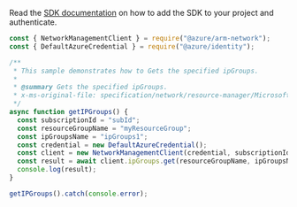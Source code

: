 Read the [SDK documentation](https://github.com/Azure/azure-sdk-for-js/blob/%40azure%2Farm-network_28.0.0/sdk/network/arm-network/README.md) on how to add the SDK to your project and authenticate.

```javascript
const { NetworkManagementClient } = require("@azure/arm-network");
const { DefaultAzureCredential } = require("@azure/identity");

/**
 * This sample demonstrates how to Gets the specified ipGroups.
 *
 * @summary Gets the specified ipGroups.
 * x-ms-original-file: specification/network/resource-manager/Microsoft.Network/stable/2021-08-01/examples/IpGroupsGet.json
 */
async function getIPGroups() {
  const subscriptionId = "subId";
  const resourceGroupName = "myResourceGroup";
  const ipGroupsName = "ipGroups1";
  const credential = new DefaultAzureCredential();
  const client = new NetworkManagementClient(credential, subscriptionId);
  const result = await client.ipGroups.get(resourceGroupName, ipGroupsName);
  console.log(result);
}

getIPGroups().catch(console.error);
```
